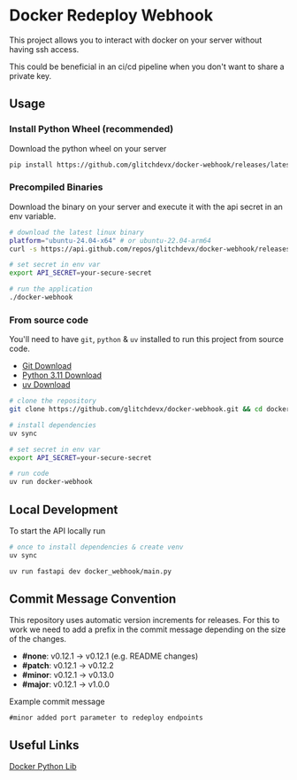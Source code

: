 # Docker Redeploy Webhook

This project allows you to interact with docker on your server without having ssh access.

This could be beneficial in an ci/cd pipeline when you don't want to share a private key.

## Usage

### Install Python Wheel (recommended)

Download the python wheel on your server 

```bash
pip install https://github.com/glitchdevx/docker-webhook/releases/latest/download/docker_webhook-0.12.14-py3-none-any.whl
```

### Precompiled Binaries

Download the binary on your server and execute it with the api secret in an env variable.

```bash
# download the latest linux binary
platform="ubuntu-24.04-x64" # or ubuntu-22.04-arm64
curl -s https://api.github.com/repos/glitchdevx/docker-webhook/releases/latest | grep -w "browser_download_url" | grep -e "$platform" | sed -E 's/.*: "(.*)"/\1/' | xargs wget

# set secret in env var
export API_SECRET=your-secure-secret

# run the application
./docker-webhook
```

### From source code

You'll need to have `git`, `python` & `uv` installed to run this project from source code.

- [Git Download](https://git-scm.com/downloads)
- [Python 3.11 Download](https://www.python.org/downloads/)
- [uv Download](https://docs.astral.sh/uv/getting-started/installation/)


```bash
# clone the repository
git clone https://github.com/glitchdevx/docker-webhook.git && cd docker-webhook

# install dependencies
uv sync

# set secret in env var
export API_SECRET=your-secure-secret

# run code
uv run docker-webhook
```

## Local Development

To start the API locally run

```bash
# once to install dependencies & create venv
uv sync

uv run fastapi dev docker_webhook/main.py
```

## Commit Message Convention
This repository uses automatic version increments for releases. 
For this to work we need to add a prefix in the commit message depending on the size of the changes.

- **#none**: v0.12.1 -> v0.12.1 (e.g. README changes)
- **#patch**: v0.12.1 -> v0.12.2
- **#minor**: v0.12.1 -> v0.13.0
- **#major**: v0.12.1 -> v1.0.0

Example commit message
```
#minor added port parameter to redeploy endpoints
```


## Useful Links
[Docker Python Lib](https://docker-py.readthedocs.io/en/stable/)
